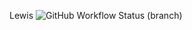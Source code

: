 Lewis
![GitHub Workflow Status (branch)](https://img.shields.io/github/actions/workflow/status/Lewishay21/New/main.yml?branch=main)